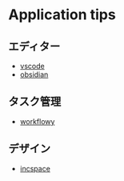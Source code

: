 # Application tips

## エディター

- [vscode](./vscode/index.md)
- [obsidian](./obsidian/obsidian-tips.md)

## タスク管理

- [workflowy](./workflowy/workflowy-tips.md)

## デザイン

- [incspace](./inkscape/inkscape-tips.md)
